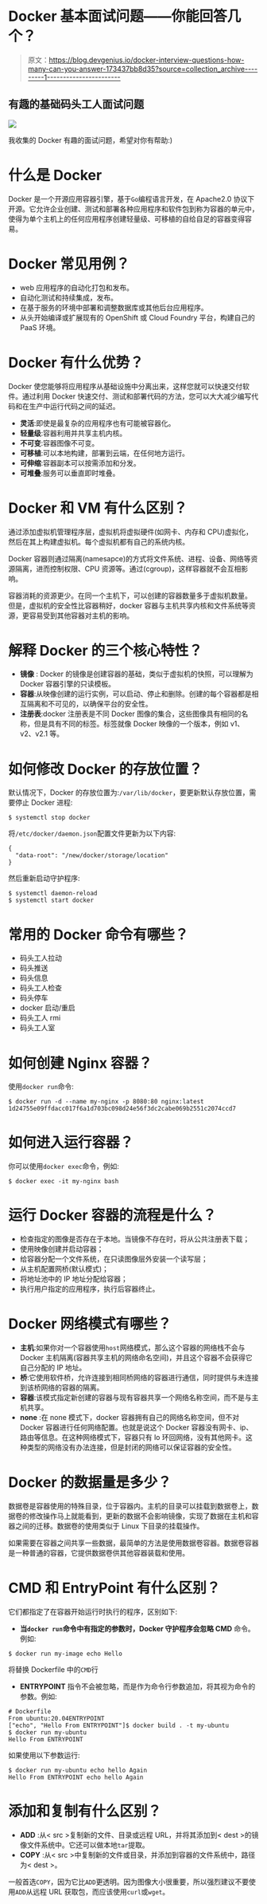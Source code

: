 # Docker 基本面试问题——你能回答几个？

> 原文：<https://blog.devgenius.io/docker-interview-questions-how-many-can-you-answer-173437bb8d35?source=collection_archive---------1----------------------->

## 有趣的基础码头工人面试问题

![](img/a115414118cbd703f8f8c9a40407d249.png)

我收集的 Docker 有趣的面试问题，希望对你有帮助:)

# 什么是 Docker

Docker 是一个开源应用容器引擎，基于`Go`编程语言开发，在 Apache2.0 协议下开源。它允许企业创建、测试和部署各种应用程序和软件包到称为容器的单元中，使得为单个主机上的任何应用程序创建轻量级、可移植的自给自足的容器变得容易。

# Docker 常见用例？

*   web 应用程序的自动化打包和发布。
*   自动化测试和持续集成，发布。
*   在基于服务的环境中部署和调整数据库或其他后台应用程序。
*   从头开始编译或扩展现有的 OpenShift 或 Cloud Foundry 平台，构建自己的 PaaS 环境。

# Docker 有什么优势？

Docker 使您能够将应用程序从基础设施中分离出来，这样您就可以快速交付软件。通过利用 Docker 快速交付、测试和部署代码的方法，您可以大大减少编写代码和在生产中运行代码之间的延迟。

*   **灵活**:即使是最复杂的应用程序也有可能被容器化。
*   **轻量级**:容器利用并共享主机内核。
*   **不可变**:容器图像不可变。
*   **可移植**:可以本地构建，部署到云端，在任何地方运行。
*   **可伸缩**:容器副本可以按需添加和分发。
*   **可堆叠**:服务可以垂直即时堆叠。

# Docker 和 VM 有什么区别？

通过添加虚拟机管理程序层，虚拟机将虚拟硬件(如网卡、内存和 CPU)虚拟化，然后在其上构建虚拟机。每个虚拟机都有自己的系统内核。

Docker 容器则通过隔离(namesapce)的方式将文件系统、进程、设备、网络等资源隔离，进而控制权限、CPU 资源等。通过(cgroup)，这样容器就不会互相影响。

容器消耗的资源更少。在同一个主机下，可以创建的容器数量多于虚拟机数量。
但是，虚拟机的安全性比容器稍好，docker 容器与主机共享内核和文件系统等资源，更容易受到其他容器对主机的影响。

# 解释 Docker 的三个核心特性？

*   **镜像** : Docker 的镜像是创建容器的基础，类似于虚拟机的快照，可以理解为 Docker 容器引擎的只读模板。
*   **容器**:从映像创建的运行实例，可以启动、停止和删除。创建的每个容器都是相互隔离和不可见的，以确保平台的安全性。
*   **注册表**:docker 注册表是不同 Docker 图像的集合，这些图像具有相同的名称，但是具有不同的标签。标签就像 Docker 映像的一个版本，例如 v1、v2、v2.1 等。

# 如何修改 Docker 的存放位置？

默认情况下，Docker 的存放位置为:`/var/lib/docker`，要更新默认存放位置，需要停止 Docker 进程:

```
$ systemctl stop docker
```

将`/etc/docker/daemon.json`配置文件更新为以下内容:

```
{
  "data-root": "/new/docker/storage/location"
}
```

然后重新启动守护程序:

```
$ systemctl daemon-reload
$ systemctl start docker
```

# 常用的 Docker 命令有哪些？

*   码头工人拉动
*   码头推送
*   码头信息
*   码头工人检查
*   码头停车
*   docker 启动/重启
*   码头工人 rmi
*   码头工人室

# 如何创建 Nginx 容器？

使用`docker run`命令:

```
$ docker run -d --name my-nginx -p 8080:80 nginx:latest
1d24755e09ffdacc017f6a1d703bc098d24e56f3dc2cabe069b2551c2074ccd7
```

# 如何进入运行容器？

你可以使用`docker exec`命令，例如:

```
$ docker exec -it my-nginx bash
```

# 运行 Docker 容器的流程是什么？

*   检查指定的图像是否存在于本地。当镜像不存在时，将从公共注册表下载；
*   使用映像创建并启动容器；
*   给容器分配一个文件系统，在只读图像层外安装一个读写层；
*   从主机配置网桥(默认模式)；
*   将地址池中的 IP 地址分配给容器；
*   执行用户指定的应用程序，执行后容器终止。

# Docker 网络模式有哪些？

*   **主机**:如果你对一个容器使用`host`网络模式，那么这个容器的网络栈不会与 Docker 主机隔离(容器共享主机的网络命名空间)，并且这个容器不会获得它自己分配的 IP 地址。
*   **桥**:它使用软件桥，允许连接到相同桥网络的容器进行通信，同时提供与未连接到该桥网络的容器的隔离。
*   **容器**:该模式指定新创建的容器与现有容器共享一个网络名称空间，而不是与主机共享。
*   **none** :在 none 模式下，docker 容器拥有自己的网络名称空间，但不对 Docker 容器进行任何网络配置。也就是说这个 Docker 容器没有网卡、ip、路由等信息。在这种网络模式下，容器只有 lo 环回网络，没有其他网卡。这种类型的网络没有办法连接，但是封闭的网络可以保证容器的安全性。

# Docker 的数据量是多少？

数据卷是容器使用的特殊目录，位于容器内。主机的目录可以挂载到数据卷上，数据卷的修改操作马上就能看到，更新的数据不会影响镜像，实现了数据在主机和容器之间的迁移。数据卷的使用类似于 Linux 下目录的挂载操作。

如果需要在容器之间共享一些数据，最简单的方法是使用数据卷容器。数据卷容器是一种普通的容器，它提供数据卷供其他容器装载和使用。

# CMD 和 EntryPoint 有什么区别？

它们都指定了在容器开始运行时执行的程序，区别如下:

*   **当`docker run`命令中有指定的参数时，Docker 守护程序会忽略 CMD** 命令。例如:

```
$ docker run my-image echo Hello 
```

将替换 Dockerfile 中的`CMD`行

*   **ENTRYPOINT** 指令不会被忽略，而是作为命令行参数追加，将其视为命令的参数。例如:

```
# Dockerfile
From ubuntu:20.04ENTRYPOINT
["echo", "Hello From ENTRYPOINT"]$ docker build . -t my-ubuntu
$ docker run my-ubuntu
Hello From ENTRYPOINT
```

如果使用以下参数运行:

```
$ docker run my-ubuntu echo hello Again
Hello From ENTRYPOINT echo hello Again
```

# 添加和复制有什么区别？

*   **ADD** :从< src >复制新的文件、目录或远程 URL，并将其添加到< dest >的镜像文件系统中。它还可以做本地`tar`提取。
*   **COPY** :从< src >中复制新的文件或目录，并添加到容器的文件系统中，路径为< dest >。

一般首选`COPY`，因为它比`ADD`更透明。因为图像大小很重要，所以强烈建议不要使用`ADD`从远程 URL 获取包，而应该使用`curl`或`wget`。